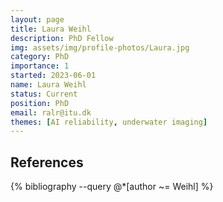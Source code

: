 ```yaml
---
layout: page
title: Laura Weihl
description: PhD Fellow
img: assets/img/profile-photos/Laura.jpg
category: PhD
importance: 1
started: 2023-06-01
name: Laura Weihl
status: Current
position: PhD
email: ralr@itu.dk
themes: [AI reliability, underwater imaging]
---
```


References
----------
<div class="publications">
  {% bibliography --query @*[author ~= Weihl] %}
</div>
